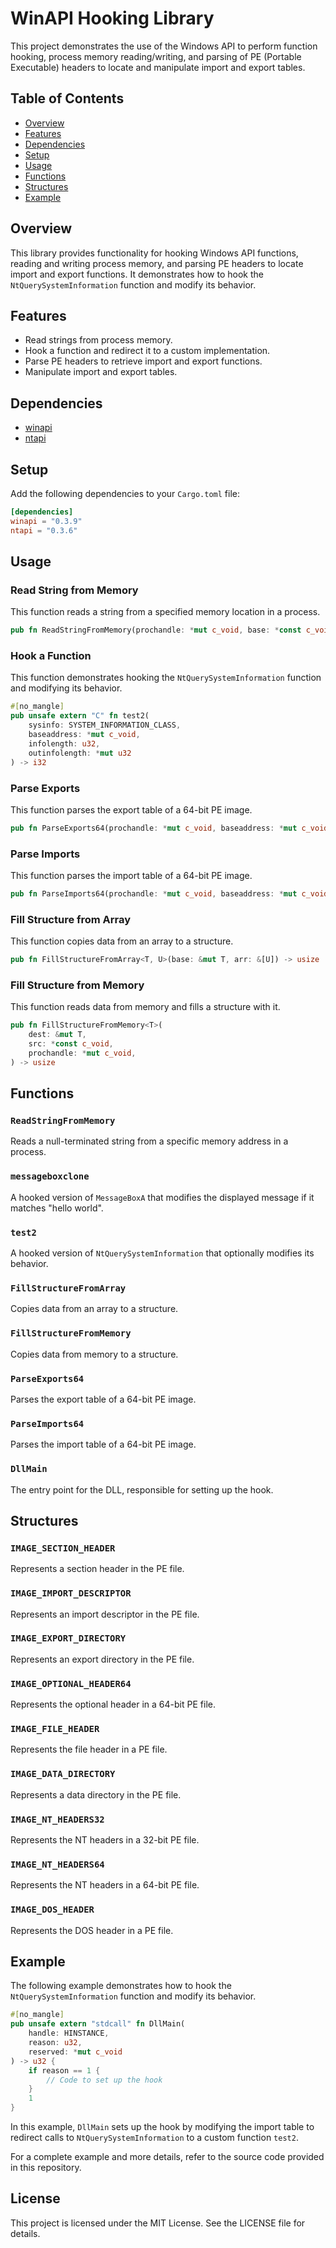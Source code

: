 # WinAPI Hooking Library

This project demonstrates the use of the Windows API to perform function hooking, process memory reading/writing, and parsing of PE (Portable Executable) headers to locate and manipulate import and export tables.

## Table of Contents

- [Overview](#overview)
- [Features](#features)
- [Dependencies](#dependencies)
- [Setup](#setup)
- [Usage](#usage)
- [Functions](#functions)
- [Structures](#structures)
- [Example](#example)

## Overview

This library provides functionality for hooking Windows API functions, reading and writing process memory, and parsing PE headers to locate import and export functions. It demonstrates how to hook the `NtQuerySystemInformation` function and modify its behavior.

## Features

- Read strings from process memory.
- Hook a function and redirect it to a custom implementation.
- Parse PE headers to retrieve import and export functions.
- Manipulate import and export tables.

## Dependencies

- [winapi](https://docs.rs/winapi/0.3.9/winapi/)
- [ntapi](https://docs.rs/ntapi/0.3.6/ntapi/)

## Setup

Add the following dependencies to your `Cargo.toml` file:

```toml
[dependencies]
winapi = "0.3.9"
ntapi = "0.3.6"
```

## Usage

### Read String from Memory

This function reads a string from a specified memory location in a process.

```rust
pub fn ReadStringFromMemory(prochandle: *mut c_void, base: *const c_void) -> String
```

### Hook a Function

This function demonstrates hooking the `NtQuerySystemInformation` function and modifying its behavior.

```rust
#[no_mangle]
pub unsafe extern "C" fn test2(
    sysinfo: SYSTEM_INFORMATION_CLASS,
    baseaddress: *mut c_void,
    infolength: u32,
    outinfolength: *mut u32
) -> i32
```

### Parse Exports

This function parses the export table of a 64-bit PE image.

```rust
pub fn ParseExports64(prochandle: *mut c_void, baseaddress: *mut c_void) -> HashMap<String, i32>
```

### Parse Imports

This function parses the import table of a 64-bit PE image.

```rust
pub fn ParseImports64(prochandle: *mut c_void, baseaddress: *mut c_void) -> HashMap<String, Vec<HashMap<String, HashMap<String, i64>>>>
```

### Fill Structure from Array

This function copies data from an array to a structure.

```rust
pub fn FillStructureFromArray<T, U>(base: &mut T, arr: &[U]) -> usize
```

### Fill Structure from Memory

This function reads data from memory and fills a structure with it.

```rust
pub fn FillStructureFromMemory<T>(
    dest: &mut T,
    src: *const c_void,
    prochandle: *mut c_void,
) -> usize
```

## Functions

### `ReadStringFromMemory`

Reads a null-terminated string from a specific memory address in a process.

### `messageboxclone`

A hooked version of `MessageBoxA` that modifies the displayed message if it matches "hello world".

### `test2`

A hooked version of `NtQuerySystemInformation` that optionally modifies its behavior.

### `FillStructureFromArray`

Copies data from an array to a structure.

### `FillStructureFromMemory`

Copies data from memory to a structure.

### `ParseExports64`

Parses the export table of a 64-bit PE image.

### `ParseImports64`

Parses the import table of a 64-bit PE image.

### `DllMain`

The entry point for the DLL, responsible for setting up the hook.

## Structures

### `IMAGE_SECTION_HEADER`

Represents a section header in the PE file.

### `IMAGE_IMPORT_DESCRIPTOR`

Represents an import descriptor in the PE file.

### `IMAGE_EXPORT_DIRECTORY`

Represents an export directory in the PE file.

### `IMAGE_OPTIONAL_HEADER64`

Represents the optional header in a 64-bit PE file.

### `IMAGE_FILE_HEADER`

Represents the file header in a PE file.

### `IMAGE_DATA_DIRECTORY`

Represents a data directory in the PE file.

### `IMAGE_NT_HEADERS32`

Represents the NT headers in a 32-bit PE file.

### `IMAGE_NT_HEADERS64`

Represents the NT headers in a 64-bit PE file.

### `IMAGE_DOS_HEADER`

Represents the DOS header in a PE file.

## Example

The following example demonstrates how to hook the `NtQuerySystemInformation` function and modify its behavior.

```rust
#[no_mangle]
pub unsafe extern "stdcall" fn DllMain(
    handle: HINSTANCE,
    reason: u32,
    reserved: *mut c_void
) -> u32 {
    if reason == 1 {
        // Code to set up the hook
    }
    1
}
```

In this example, `DllMain` sets up the hook by modifying the import table to redirect calls to `NtQuerySystemInformation` to a custom function `test2`.

For a complete example and more details, refer to the source code provided in this repository.

## License

This project is licensed under the MIT License. See the LICENSE file for details.
